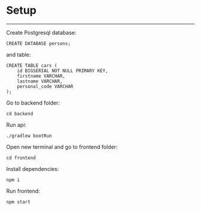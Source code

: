 # Setup

---

Create Postgresql database:
```
CREATE DATABASE persons;
```
and table:
```
CREATE TABLE cars (
    id BIGSERIAL NOT NULL PRIMARY KEY,
    firstname VARCHAR,
    lastname VARCHAR,
    personal_code VARCHAR
); 
```
Go to backend folder:
```
cd backend
```
Run api:
```
./gradlew bootRun
```
Open new terminal and go to frontend folder:
```
cd frontend
```
Install dependencies:
```
npm i
```
Run frontend:
```
npm start
```